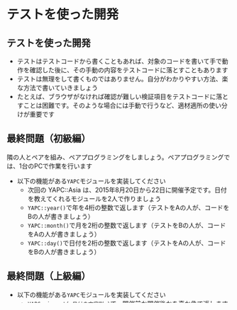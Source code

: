 # テストを使った開発

## テストを使った開発

- テストはテストコードから書くこともあれば、対象のコードを書いて手で動作を確認した後に、その手動の内容をテストコードに落とすこともあります
- テストは無理をして書くものではありません。自分がわかりやすい方法、楽な方法で書いていきましょう
- たとえば、ブラウザがなければ確認が難しい検証項目をテストコードに落とすことは困難です。そのような場合には手動で行うなど、適材適所の使い分けが重要です

## 最終問題（初級編）
隣の人とペアを組み、ペアプログラミングをしましょう。ペアプログラミングでは、1台のPCで作業を行います

- 以下の機能がある`YAPC`モジュールを実装してください
    + 次回の YAPC::Asia は、2015年8月20日から22日に開催予定です。日付を教えてくれるモジュールを2人で作りましょう
    + `YAPC::year()`で年を4桁の整数で返します（テストをAの人が、コードをBの人が書きましょう）
    + `YAPC::month()`で月を2桁の整数で返します（テストをBの人が、コードをAの人が書きましょう）
    + `YAPC::day()`で日付を2桁の整数で返します（テストをAの人が、コードをBの人が書きましょう）

## 最終問題（上級編）
- 以下の機能がある`YAPC`モジュールを実装してください
    + `YAPC::is_yet(<日付の文字列>)`で、開催前か開催後かを真か偽で返します（テストをBの人が、コードをAの人が書きましょう）
    + ｢2015年8月20日より前｣ならば開催前（真）、それ以降であれば開催後（偽）として扱うことにします
        + 日付のフォーマットは、｢4桁の年/2桁の月/2桁の日｣という形にします
        + たとえば、2015年1月1日は、｢2015/01/01｣です
- この上級編はテストもコードも結構難しいです! わからないことがあれば、サポーターに｢どうすればXXXXが出来る？｣と聞いてみましょう

## 最終問題のヒント
- `prove -l`と`prove -Ilib`は実は同じです
- `ok YAPC::is_yet();`でちゃんと真が返ってきているかをテストできます
    - 偽を調べたい時は`ok !YAPC::is_yet();`と書きます

## ワンランク上の実装へ……
- `YAPC::is_yet`は、引数として日付の文字列を受け取るのではなく、｢プログラムを実行した現在の時間｣を利用して実装することもできます
    - 日付を操作するには`Time::Piece`というモジュールを使うと良いでしょう
    - テスト内の時間を操作する場合は、`Test::MockTime`を使ってみましょう
